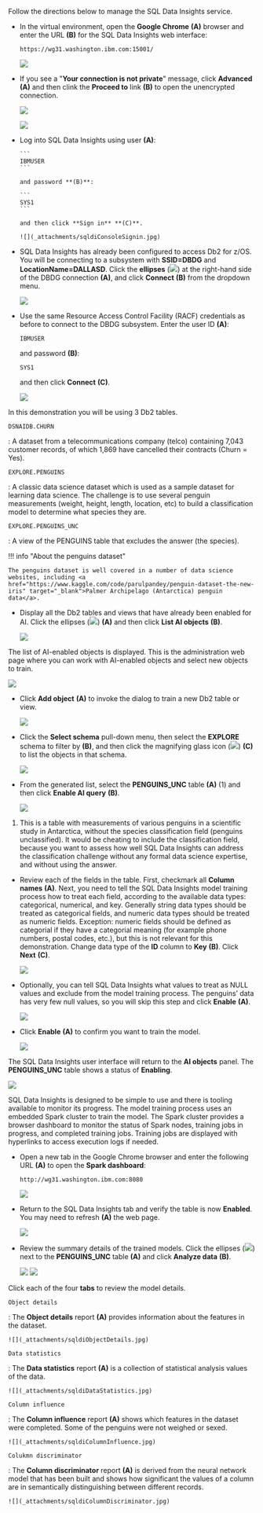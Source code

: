 Follow the directions below to manage the SQL Data Insights service.

- In the virtual environment, open the **Google Chrome** **(A)** browser and enter the URL **(B)** for the SQL Data Insights web interface:

    ```
    https://wg31.washington.ibm.com:15001/
    ```
    
    ![](_attachments/googleOpen.jpg)

- If you see a "**Your connection is not private**" message, click **Advanced** **(A)** and then clink the **Proceed to** link **(B)** to open the unencrypted connection.

     ![](_attachments/googleException.jpg)

     ![](_attachments/googleException2.jpg)

- Log into SQL Data Insights using user **(A)**:

      ```
      IBMUSER
      ```

      and password **(B)**:

      ```
      SYS1
      ```

      and then click **Sign in** **(C)**.

      ![](_attachments/sqldiConsoleSignin.jpg)

- SQL Data Insights has already been configured to access Db2 for z/OS. You will be connecting to a subsystem with **SSID=DBDG** and **LocationName=DALLASD**. Click the **ellipses** (![](_attachments/ellipses.png)) at the right-hand side of the DBDG connection **(A)**, and click **Connect** **(B)** from the dropdown menu.

     ![](_attachments/sqldiConnect.jpg)

- Use the same Resource Access Control Facility (RACF) credentials as before to connect to the DBDG subsystem. Enter the user ID **(A)**:
  
    ```
    IBMUSER
    ```
    
     and password **(B)**:
     
     ```
     SYS1
     ```
     
     and then click **Connect** **(C)**.

     ![](_attachments/sqldiLogin.jpg)

In this demonstration you will be using 3 Db2 tables.

`DSNAIDB.CHURN`

:   A dataset from a telecommunications company (telco) containing 7,043 customer records, of which 1,869 have cancelled their contracts (Churn = Yes).

`EXPLORE.PENGUINS`

:   A classic data science dataset which is used as a sample dataset for learning data science. The challenge is to use several penguin measurements (weight, height, length, location, etc) to build a classification model to determine what species they are.

`EXPLORE.PENGUINS_UNC`

:   A view of the PENGUINS table that excludes the answer (the species).

!!! info "About the penguins dataset"

    The penguins dataset is well covered in a number of data science websites, including <a href="https://www.kaggle.com/code/parulpandey/penguin-dataset-the-new-iris" target="_blank">Palmer Archipelago (Antarctica) penguin data</a>.

- Display all the Db2 tables and views that have already been enabled for AI. Click the ellipses (![](_attachments/ellipses.png)) **(A)** and then click **List AI objects** **(B)**.

    ![](_attachments/sqldiListAIObjects.jpg)

The list of AI-enabled objects is displayed. This is the administration web page where you can work with AI-enabled objects and select new objects to train.

![](_attachments/sqldiAllAIObjects.jpg)

- Click **Add object** **(A)** to invoke the dialog to train a new Db2 table or view.

    ![](_attachments/sqldiAddObject.jpg)

- Click the **Select schema** pull-down menu, then select the **EXPLORE** schema to filter by **(B)**, and then click the magnifying glass icon (![](_attachments/magnifyingGlass.png)) **(C)** to list the objects in that schema.

    ![](_attachments/sqldiExploreBy.jpg)

<div class="annotate" markdown> 

- From the generated list, select the **PENGUINS_UNC** table **(A)** (1) and then click **Enable AI query** **(B)**.
 
    ![](_attachments/sqldiEnableAIQuery.jpg)

</div>

1.  This is a table with measurements of various penguins in a scientific study in Antarctica, without the species classification field (penguins unclassified). It would be cheating to include the classification field, because you want to assess how well SQL Data Insights can address the classification challenge without any formal data science expertise, and without using the answer.

- Review each of the fields in the table. First, checkmark all **Column names** **(A)**. Next, you need to tell the SQL Data Insights model training process how to treat each field, according to the available data types: categorical, numerical, and key. Generally string data types should be treated as categorical fields, and numeric data types should be treated as numeric fields. Exception: numeric fields should be defined as categorial if they have a categorial meaning (for example phone numbers, postal codes, etc.), but this is not relevant for this demonstration. Change data type of the **ID** column to **Key** **(B)**. Click **Next** **(C)**.

    ![](_attachments/sqldiSelectColumns.jpg)

- Optionally, you can tell SQL Data Insights what values to treat as NULL values and exclude from the model training process. The penguins’ data has very few null values, so you will skip this step and click **Enable** **(A)**.

    ![](_attachments/sqldiEnableAIQuery2.jpg)

- Click **Enable** **(A)** to confirm you want to train the model.

    ![](_attachments/sqldiEnableConfirmation.jpg)

The SQL Data Insights user interface will return to the **AI objects** panel. The **PENGUINS_UNC** table shows a status of **Enabling**.

![](_attachments/sqldbTraningInProgress.jpg)

SQL Data Insights is designed to be simple to use and there is tooling available to monitor its progress. The model training process uses an embedded Spark cluster to train the model. The Spark cluster provides a browser dashboard to monitor the status of Spark nodes, training jobs in progress, and completed training jobs. Training jobs are displayed with hyperlinks to access execution logs if needed.

- Open a new tab in the Google Chrome browser and enter the following URL **(A)** to open the **Spark dashboard**: 

    ```
    http://wg31.washington.ibm.com:8080
    ```

    ![](_attachments/openSparkdashboard.jpg)

- Return to the SQL Data Insights tab and verify the table is now **Enabled**. You may need to refresh **(A)** the web page.

    ![](_attachments/sqldiRefreshBrowser.jpg)

- Review the summary details of the trained models. Click the ellipses (![](_attachments/ellipses.png)) next to the **PENGUINS_UNC** table **(A)** and click **Analyze data** **(B)**.

    ![](_attachments/sqldiSummaryDetails.jpg)
    ![](_attachments/sqldiSummaryDetailAnalyze.jpg)

Click each of the four **tabs** to review the model details.

`Object details`

:   The **Object details** report **(A)** provides information about the features in the dataset.

    ![](_attachments/sqldiObjectDetails.jpg)

`Data statistics`

:   The **Data statistics** report **(A)** is a collection of statistical analysis values of the data.

    ![](_attachments/sqldiDataStatistics.jpg)

`Column influence`

:   The **Column influence** report **(A)** shows which features in the dataset were completed. Some of the penguins were not weighed or sexed.

    ![](_attachments/sqldiColumnInfluence.jpg)

`Colukmn discriminator`

:   The **Column discriminator** report **(A)** is derived from the neural network model that has been built and shows how significant the values of a column are in semantically distinguishing between different records.

    ![](_attachments/sqldiColumnDiscriminator.jpg)

